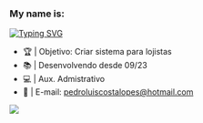 ### My name is:
[![Typing SVG](https://readme-typing-svg.herokuapp.com?color=%ab66ff&lines=Pedro+Luis+C'+Lopes)](https://github.com/peedrito)
- 🏆 | Objetivo: Criar sistema para lojistas
- 📚 | Desenvolvendo desde 09/23
- 💻 | Aux. Admistrativo
- 📩 | E-mail: pedroluiscostalopes@hotmail.com

<img src="https://i.pinimg.com/originals/7d/07/a2/7d07a255678962d30d8717dcf5dbd266.gif">
